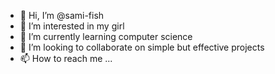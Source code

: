 - 👋 Hi, I’m @sami-fish
- 👀 I’m interested in my girl
- 🌱 I’m currently learning computer science
- 💞️ I’m looking to collaborate on simple but effective projects
- 📫 How to reach me ...

<!---
sami-fish/sami-fish is a ✨ special ✨ repository because its `README.md` (this file) appears on your GitHub profile.
You can click the Preview link to take a look at your changes.
--->
